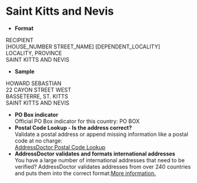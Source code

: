 Saint Kitts and Nevis
=====================

- **Format**

RECIPIENT  
[HOUSE_NUMBER STREET_NAME] [DEPENDENT_LOCALITY]  
LOCALITY, PROVINCE  
SAINT KITTS AND NEVIS
- **Sample**

HOWARD SEBASTIAN  
22 CAYON STREET WEST  
BASSETERRE, ST. KITTS  
SAINT KITTS AND NEVIS
- **PO Box indicator**  
Official PO Box indicator for this country: PO BOX
- **Postal Code Lookup - Is the address correct?**  
Validate a postal address or append missing information like a postal code at no charge:  
[AddressDoctor Postal Code Lookup](http://lookup.addressdoctor.com/lookup/default.aspx?lang=en&country=KNA)
- **AddressDoctor validates and formats international addresses**  
You have a large number of international addresses that need to be verified? AddressDoctor validates addresses from over 240 countries and puts them into the correct format:[More information.](index.php?id=31&L=1)